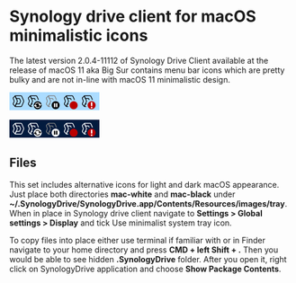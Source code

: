 # Synology drive client for macOS minimalistic icons

The latest version 2.0.4-11112 of Synology Drive Client available at the release of macOS 11 aka Big Sur contains menu bar icons which are pretty bulky and are not in-line with macOS 11 minimalistic design.

![enter image description here](https://github.com/lukas-kurka/synology-drive-icons/blob/main/sample_black.png)

![enter image description here](https://github.com/lukas-kurka/synology-drive-icons/blob/main/sample_white.png)
## Files

This set includes alternative icons for light and dark macOS appearance. Just place both directories **mac-white** and **mac-black** under **~/.SynologyDrive/SynologyDrive.app/Contents/Resources/images/tray**. When in place in Synology drive client navigate to **Settings > Global settings > Display** and tick Use minimalist system tray icon.

To copy files into place either use terminal if familiar with or in Finder navigate to your home directory and press **CMD + left Shift + .** Then you would be able to see hidden **.SynologyDrive** folder. After you open it, right click on SynologyDrive application and choose **Show Package Contents**.
